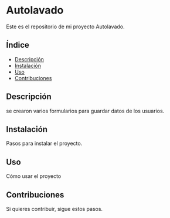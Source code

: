 # Autolavado

Este es el repositorio de mi proyecto Autolavado.

## Índice
- [Descripción](#descripción)
- [Instalación](#instalación)
- [Uso](#uso)
- [Contribuciones](#contribuciones)


## Descripción
se crearon varios formularios para guardar datos de los usuarios.
## Instalación
Pasos para instalar el proyecto.

## Uso
Cómo usar el proyecto

## Contribuciones
Si quieres contribuir, sigue estos pasos.


